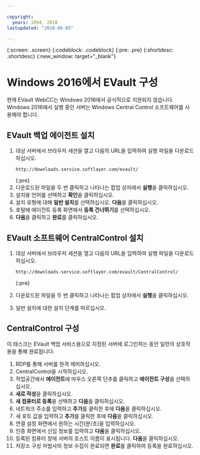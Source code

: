 ```yaml
---

copyright:
  years: 1994, 2018
lastupdated: "2018-06-05"

---
```

{:screen: .screen}
{:codeblock: .codeblock}
{:pre: .pre}
{:shortdesc: .shortdesc}
{:new_window: target="_blank"}

# Windows 2016에서 EVault 구성

현재 EVault WebCC는 Windows 2016에서 공식적으로 지원되지 않습니다. Windows 2016에서 실행 중인 서버는 Windows Central Control 소프트웨어를 사용해야 합니다. 

## EVault 백업 에이전트 설치

1. 대상 서버에서 브라우저 세션을 열고 다음의 URL을 입력하여 실행 파일을 다운로드하십시오. 
   ```
   http://downloads.service.softlayer.com/evault/
   ```
   {:pre}
2. 다운로드된 파일을 두 번 클릭하고 나타나는 팝업 상자에서 **실행**을 클릭하십시오. 
3. 설치용 언어를 선택하고 **확인**을 클릭하십시오. 
4. 설치 유형에 대해 **일반 설치**를 선택하십시오. **다음**을 클릭하십시오. 
5. 포털에 에이전트 등록 화면에서 **등록 건너뛰기**를 선택하십시오.  
6. **다음**을 클릭하고 **완료**를 클릭하십시오. 

## EVault 소프트웨어 CentralControl 설치

1. 대상 서버에서 브라우저 세션을 열고 다음의 URL을 입력하여 실행 파일을 다운로드하십시오. 

   ```
   http://downloads.service.softlayer.com/evault/CentralControl/
   ```
   {:pre}

2. 다운로드된 파일을 두 번 클릭하고 나타나는 팝업 상자에서 **실행**을 클릭하십시오. 
3. 일반 설치에 대한 설치 단계를 따르십시오. 

## CentralControl 구성

이 태스크는 EVault 백업 서비스용으로 지정된 서버에 로그인하는 동안 일련의 상호작용을 통해 완료됩니다. 

1. RDP를 통해 서버를 원격 제어하십시오. 
2. CentralControl을 시작하십시오. 
3. 작업공간에서 **에이전트**에 마우스 오른쪽 단추를 클릭하고 **에이전트 구성**을 선택하십시오. 
4. **새로 작성**을 클릭하십시오. 
5. **새 컴퓨터로 등록**을 선택하고 **다음**을 클릭하십시오. 
6. 네트워크 주소를 입력하고 **추가**를 클릭한 후에 **다음**을 클릭하십시오. 
7. 새 포트 값을 입력하고 **추가**를 클릭한 후에 **다음**을 클릭하십시오. 
8. 연결 설정 화면에서 원하는 시간(분/초)을 입력하십시오.  
9. 인증 화면에서 신임 정보를 입력하고 **다음**을 클릭하십시오. 
10. 등록된 컴퓨터 창에 서버의 호스트 이름이 표시됩니다. **다음**을 클릭하십시오. 
11.	저장소 구성 마법사의 정보 수집이 완료되면 **완료**를 클릭하여 등록을 완료하십시오. 


